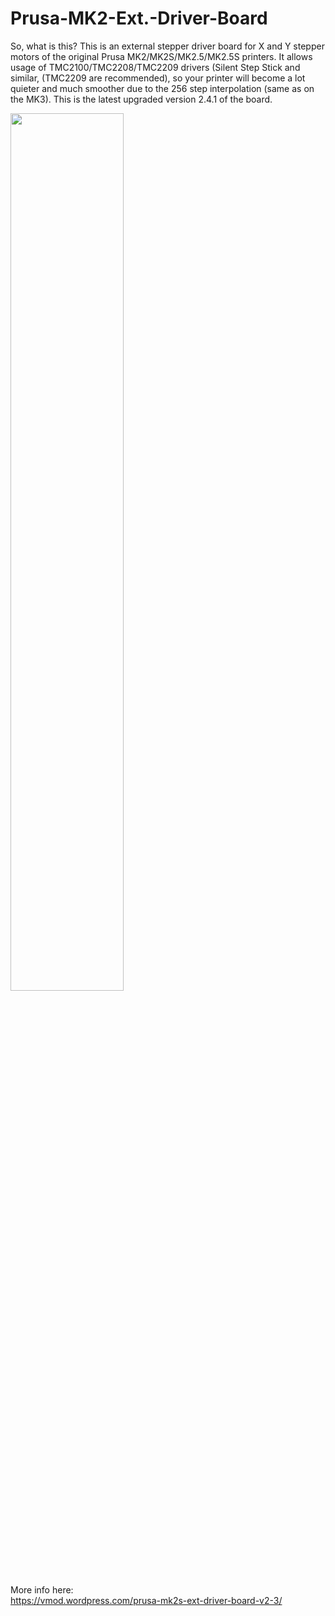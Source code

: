 # Prusa-MK2-Ext.-Driver-Board
So, what is this? This is an external stepper driver board for X and Y stepper motors of the original Prusa MK2/MK2S/MK2.5/MK2.5S printers. It allows usage of TMC2100/TMC2208/TMC2209 drivers (Silent Step Stick and similar, (TMC2209 are recommended), so your printer will become a lot quieter and much smoother due to the 256 step interpolation (same as on the MK3). This is the latest upgraded version 2.4.1 of the board.  

<img src="https://vmod.files.wordpress.com/2020/10/1.jpg" width=60%>

More info here:  
https://vmod.wordpress.com/prusa-mk2s-ext-driver-board-v2-3/
